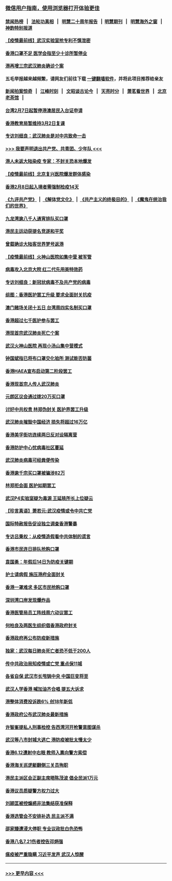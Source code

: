 ### [微信用户指南，使用浏览器打开体验更佳](https://github.com/gfw-breaker/banned-news1/blob/master/indexes/wechat-guide.md?t=0)
#### [禁闻热榜](热点新闻.md?t=0)  &nbsp;&nbsp;|&nbsp;&nbsp; [法轮功真相](https://github.com/gfw-breaker/truth/blob/master/README.md?t=0) &nbsp;&nbsp;|&nbsp;&nbsp; [明慧二十周年报告](https://github.com/gfw-breaker/mh-reports/blob/master/README.md?t=0) &nbsp;&nbsp;|&nbsp;&nbsp;[明慧期刊](https://github.com/gfw-breaker/mh-qikan) &nbsp;&nbsp;|&nbsp;&nbsp; [明慧海外之窗](https://github.com/gfw-breaker/mh-news/blob/master/README.md?t=0) &nbsp;&nbsp;|&nbsp;&nbsp; [神韵特别报道](https://github.com/gfw-breaker/mh-news/blob/master/shenyun.md?t=0)
#### [【疫情最前线】武汉实验室抢专利不慎泄密](../pages/nsc415/n11850310.md?t=02071511) 
#### [香港口罩不足 医学会指至少十诊所暂停业](../pages/nsc415/n11850301.md?t=02071511) 
#### [港再增三宗武汉肺炎确诊个案](../pages/nsc415/n11850328.md?t=02071511) 
#### 五毛举报越来越频繁，请网友们前往下载 [一键翻墙软件](https://github.com/gfw-breaker/ssr-accounts)，并将此项目推荐给亲友
#### [新闻拍案惊奇](https://github.com/gfw-breaker/banned-news1/blob/master/pages/link4.md) &nbsp;&nbsp;|&nbsp;&nbsp; [江峰时刻](https://github.com/gfw-breaker/banned-news1/blob/master/pages/link4.md) &nbsp;&nbsp;|&nbsp;&nbsp; [文昭谈古论今](https://github.com/gfw-breaker/banned-news1/blob/master/pages/link4.md) &nbsp;&nbsp;|&nbsp;&nbsp; [天亮时分](https://github.com/gfw-breaker/banned-news1/blob/master/pages/link4.md) &nbsp;&nbsp;|&nbsp;&nbsp; [萧茗看世界](https://github.com/gfw-breaker/banned-news1/blob/master/pages/link4.md) &nbsp;&nbsp;|&nbsp;&nbsp; [北京老茶馆](https://github.com/gfw-breaker/banned-news1/blob/master/pages/link4.md) &nbsp;&nbsp;|&nbsp;&nbsp; 
#### [台湾2月7日起暂停港澳居民入台证申请](../pages/nsc415/n11850304.md?t=02071511) 
#### [香港教育局暂维持3月2日复课](../pages/nsc415/n11850260.md?t=02071511) 
#### [专访刘细良：武汉肺炎是对中共致命一击](../pages/nsc415/n11849934.md?t=02071511) 
#### [>>> 我要声明退出共产党、共青团、少年队 <<<](https://github.com/begood0513/goodnews/blob/master/quit/letter.md) 
#### [港人未返大陆染疫 专家：不封关恐本地爆发](../pages/nsc415/n11848021.md?t=02071511) 
#### [【疫情最前线】北京复兴医院爆发群体感染](../pages/nsc415/n11847626.md?t=02071511) 
#### [香港2月8日起入境者需强制检疫14天](../pages/nsc415/n11847658.md?t=02071511) 
#### [《九评共产党》](https://github.com/begood0513/9ping.md/blob/master/README.md) &nbsp;|&nbsp; [《解体党文化》](../../../../jtdwh.md/blob/master/README.md)  &nbsp;|&nbsp; [《共产主义的终极目的》](../../../../gczydzjmd.md/blob/master/README.md) &nbsp;|&nbsp; [《魔鬼在统治我们的世界》](../../../../mgztzwmdsj.md/blob/master/README.md) 
#### [九龙湾逾八千人通宵排队买口罩](../pages/nsc415/n11847647.md?t=02071511) 
#### [港民主运动获提名竞逐和平奖](../pages/nsc415/n11847633.md?t=02071511) 
#### [曾载确诊大陆客世界梦号返港](../pages/nsc415/n11847608.md?t=02071511) 
#### [【疫情最前线】火神山医院如集中营 被军管](../pages/nsc415/n11847524.md?t=02071511) 
#### [病毒攻入北京大院 红二代先用美特效药](../pages/nsc415/n11847427.md?t=02071511) 
#### [专访刘细良：新冠状病毒不及共产党的病毒](../pages/nsc415/n11847164.md?t=02071511) 
#### [组图：香港医护罢工升级 要求全面封关抗疫](../pages/nsc415/n11844107.md?t=02071511) 
#### [澳门赌场关闭十五日 台湾周四实名制买口罩](../pages/nsc415/n11845083.md?t=02071511) 
#### [香港超过七千医护参与罢工](../pages/nsc415/n11845051.md?t=02071511) 
#### [港现首宗武汉肺炎死亡个案](../pages/nsc415/n11844998.md?t=02071511) 
#### [武汉火神山医院 再现小汤山集中营模式](../pages/nsc415/n11844763.md?t=02071511) 
#### [钟国斌指已将布口罩交化验所 测试能否防菌](../pages/nsc415/n11842783.md?t=02071511) 
#### [香港HAEA宣布启动第二阶段罢工](../pages/nsc415/n11842723.md?t=02071511) 
#### [香港现首宗人传人武汉肺炎](../pages/nsc415/n11842766.md?t=02071511) 
#### [元朗区议会通过拨20万买口罩](../pages/nsc415/n11842754.md?t=02071511) 
#### [讨好中共权贵 林郑伪封关 医护界罢工升级](../pages/nsc415/n11842359.md?t=02071511) 
#### [武汉肺炎摧毁中国经济 损失将超过16万亿](../pages/nsc415/n11839723.md?t=02071511) 
#### [香港美孚街坊连续两日反对设隔离营](../pages/nsc415/n11839962.md?t=02071511) 
#### [香港防护中心忧病毒社区蔓延](../pages/nsc415/n11839933.md?t=02071511) 
#### [武汉肺炎病毒可经粪便传染](../pages/nsc415/n11839939.md?t=02071511) 
#### [香港逾千宗买口罩被骗涉82万](../pages/nsc415/n11839914.md?t=02071511) 
#### [林郑拒会面 医护如期罢工](../pages/nsc415/n11839892.md?t=02071511) 
#### [武汉P4实验室疑为毒源 王延轶所长上位疑云](../pages/nsc415/n11835543.md?t=02071511) 
#### [【珍言真语】萧若元:武汉疫情或令中共亡党](../pages/nsc415/n11829394.md?t=02071511) 
#### [国际特赦报告促设独立调查香港警暴](../pages/nsc415/n11833845.md?t=02071511) 
#### [专访吕秉权：从疫情造假看中共体制的谎言](../pages/nsc415/n11833813.md?t=02071511) 
#### [香港市民连日排队抢购口罩](../pages/nsc415/n11833794.md?t=02071511) 
#### [袁国勇：年假后14日为防疫关键期](../pages/nsc415/n11831088.md?t=02071511) 
#### [护士请病假 施压港府全面封关](../pages/nsc415/n11831030.md?t=02071511) 
#### [香港一罩难求 多区市民抢购口罩](../pages/nsc415/n11831002.md?t=02071511) 
#### [深圳湾口岸发现爆炸品](../pages/nsc415/n11828802.md?t=02071511) 
#### [香港医管局员工阵线周六动议罢工](../pages/nsc415/n11828762.md?t=02071511) 
#### [何柏良及两医生组织倡香港政府封关](../pages/nsc415/n11828749.md?t=02071511) 
#### [香港政府再公布防疫新措施](../pages/nsc415/n11828716.md?t=02071511) 
#### [独家：武汉每日肺炎死亡者恐不低于200人](../pages/nsc415/n11828240.md?t=02071511) 
#### [传中共政治局知疫情或亡党 重点保11城](../pages/nsc415/n11828145.md?t=02071511) 
#### [各省自保 武汉市长甩锅中央 中国巨变将至](../pages/nsc415/n11828021.md?t=02071511) 
#### [武汉人学香港 喊加油齐合唱 提五大诉求](../pages/nsc415/n11827046.md?t=02071511) 
#### [港整体消费投诉跌6% 创18年新低](../pages/nsc415/n11817280.md?t=02071511) 
#### [香港政府公布武汉肺炎最新措施](../pages/nsc415/n11817152.md?t=02071511) 
#### [许智峯提私人刑事检控 告西湾河开枪警意图谋杀](../pages/nsc415/n11817132.md?t=02071511) 
#### [武汉等八市封城大逃亡 港防疫被批太慢太少](../pages/nsc415/n11817058.md?t=02071511) 
#### [香港6.12遭射中右眼 教师入禀向警方索偿](../pages/nsc415/n11814678.md?t=02071511) 
#### [香港海关巡逻艇翻侧三关员殉职](../pages/nsc415/n11814604.md?t=02071511) 
#### [港民主派区会正副主席晤陈茂波 倡全民派1万元](../pages/nsc415/n11814582.md?t=02071511) 
#### [香港议员质疑警方权力过大](../pages/nsc415/n11814560.md?t=02071511) 
#### [刘颕匡被控煽惑非法集结获准保释](../pages/nsc415/n11811727.md?t=02071511) 
#### [香港选管会不安排补选 民主派不满](../pages/nsc415/n11811691.md?t=02071511) 
#### [邵家臻遭浸大停职 专业议政批白色恐怖](../pages/nsc415/n11811670.md?t=02071511) 
#### [香港八名7.21伤者控告邓炳强](../pages/nsc415/n11811623.md?t=02071511) 
#### [瘟疫被严重隐瞒 习近平发声 武汉人惊醒](../pages/nsc415/n11811186.md?t=02071511) 

----
#### [ >>> 更早内容 <<< ](../indexes/nsc415-earlier.md)
